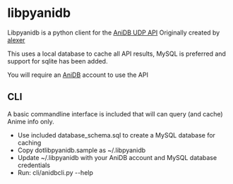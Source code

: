 libpyanidb
==========

Libpyanidb is a python client for the [AniDB UDP API](https://wiki.anidb.net/w/API)
Originally created by [alexer](http://alexer.net/~alexer/libpyanidb/)

This uses a local database to cache all API results, MySQL is preferred
and support for sqlite has been added.

You will require an [AniDB](https://anidb.net) account to use the API

## CLI

A basic commandline interface is included that will can query (and cache) Anime info only.

* Use included database_schema.sql to create a MySQL database for caching
* Copy dotlibpyanidb.sample as ~/.libpyanidb
* Update ~/.libpyanidb with your AniDB account and MySQL database credentials
* Run: cli/anidbcli.py --help
